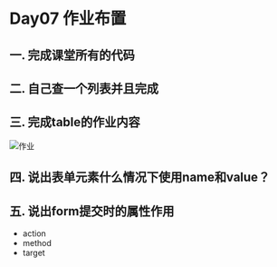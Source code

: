 # Day07 作业布置

## 一. 完成课堂所有的代码





## 二. 自己查一个列表并且完成





## 三. 完成table的作业内容

![作业](https://tva1.sinaimg.cn/large/e6c9d24egy1h0vps9hqn6j21cb0j0di4.jpg)



## 四. 说出表单元素什么情况下使用name和value？





## 五. 说出form提交时的属性作用

* action
* method
* target







